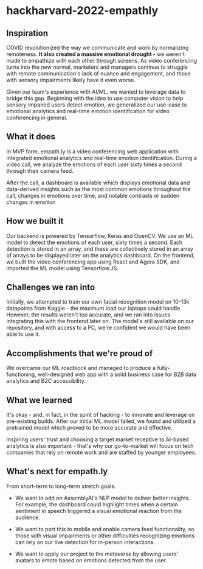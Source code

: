 # hackharvard-2022-empathly

## Inspiration

COVID revolutionized the way we communicate and work by normalizing remoteness. **It also created a massive emotional drought -** we weren't made to empathize with each other through screens. As video conferencing turns into the new normal, marketers and managers continue to struggle with remote communication's lack of nuance and engagement, and those with sensory impairments likely have it even worse.

Given our team's experience with AI/ML, we wanted to leverage data to bridge this gap. Beginning with the idea to use computer vision to help sensory impaired users detect emotion, we generalized our use-case to emotional analytics and real-time emotion identification for video conferencing in general.

## What it does

In MVP form, empath.ly is a video conferencing web application with integrated emotional analytics and real-time emotion identification. During a video call, we analyze the emotions of each user sixty times a second through their camera feed. 

After the call, a dashboard is available which displays emotional data and data-derived insights such as the most common emotions throughout the call, changes in emotions over time, and notable contrasts or sudden changes in emotion

## How we built it

Our backend is powered by Tensorflow, Keras and OpenCV. We use an ML model to detect the emotions of each user, sixty times a second. Each detection is stored in an array, and these are collectively stored in an array of arrays to be displayed later on the analytics dashboard. On the frontend, we built the video conferencing app using React and Agora SDK, and imported the ML model using Tensorflow.JS.

## Challenges we ran into

Initially, we attempted to train our own facial recognition model on 10-13k datapoints from Kaggle - the maximum load our laptops could handle. However, the results weren't too accurate, and we ran into issues integrating this with the frontend later on. The model's still available on our repository, and with access to a PC, we're confident we would have been able to use it.

## Accomplishments that we're proud of

We overcame our ML roadblock and managed to produce a fully-functioning, well-designed web app with a solid business case for B2B data analytics and B2C accessibility.

## What we learned

It's okay - and, in fact, in the spirit of hacking - to innovate and leverage on pre-existing builds. After our initial ML model failed, we found and utilized a pretrained model which proved to be more accurate and effective. 

Inspiring users' trust and choosing a target market receptive to AI-based analytics is also important - that's why our go-to-market will focus on tech companies that rely on remote work and are staffed by younger employees.

## What's next for empath.ly

From short-term to long-term stretch goals:

- We want to add on AssemblyAI's NLP model to deliver better insights. For example, the dashboard could highlight times when a certain sentiment in speech triggered a visual emotional reaction from the audience.

- We want to port this to mobile and enable camera feed functionality, so those with visual impairments or other difficulties recognizing emotions can rely on our live detection for in-person interactions.

- We want to apply our project to the metaverse by allowing users' avatars to emote based on emotions detected from the user.
